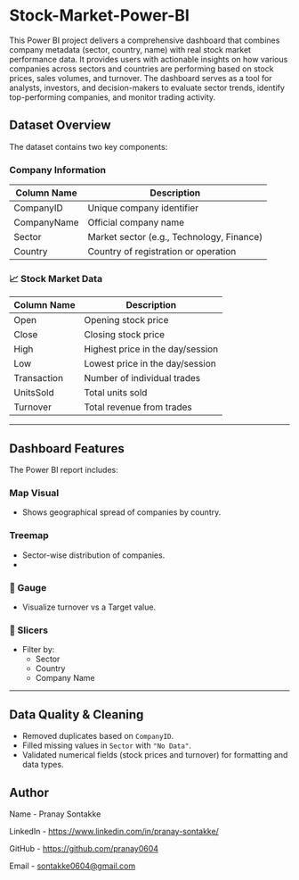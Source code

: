 # Stock-Market-Power-BI

 This Power BI project delivers a comprehensive dashboard that combines company metadata (sector, country, name) with real stock market performance data. It provides users with actionable insights on how various companies across sectors and countries are performing based on stock prices, sales volumes, and turnover.
The dashboard serves as a tool for analysts, investors, and decision-makers to evaluate sector trends, identify top-performing companies, and monitor trading activity.

## Dataset Overview

The dataset contains two key components:

### Company Information

| Column Name  | Description                              |
|--------------|------------------------------------------|
| CompanyID    | Unique company identifier                |
| CompanyName  | Official company name                    |
| Sector       | Market sector (e.g., Technology, Finance)|
| Country      | Country of registration or operation     |

### 📈 Stock Market Data

| Column Name   | Description                              |
|---------------|------------------------------------------|
| Open          | Opening stock price                      |
| Close         | Closing stock price                      |
| High          | Highest price in the day/session         |
| Low           | Lowest price in the day/session          |
| Transaction   | Number of individual trades              |
| UnitsSold     | Total units sold                         |
| Turnover      | Total revenue from trades                |

---

## Dashboard Features

The Power BI report includes:

### Map Visual
- Shows geographical spread of companies by country.

### Treemap
- Sector-wise distribution of companies.
- 
### 🧭 Gauge
- Visualize turnover vs a Target value.

### 🔘 Slicers
- Filter by:
  - Sector
  - Country
  - Company Name

---

## Data Quality & Cleaning

- Removed duplicates based on `CompanyID`.
- Filled missing values in `Sector` with `"No Data"`.
- Validated numerical fields (stock prices and turnover) for formatting and data types.

## Author

Name - Pranay Sontakke

LinkedIn - https://www.linkedin.com/in/pranay-sontakke/

GitHub - https://github.com/pranay0604

Email - sontakke0604@gmail.com

